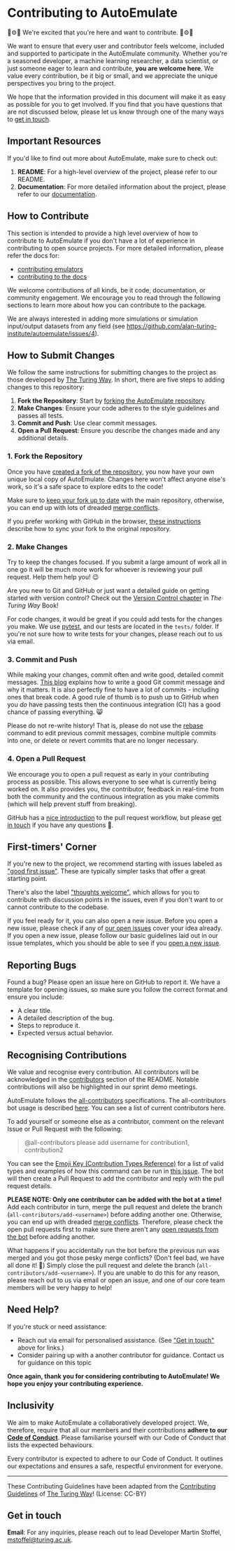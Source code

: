 # Contributing to AutoEmulate

💫⚙️🤖 We're excited that you're here and want to contribute. 🤖⚙️💫

We want to ensure that every user and contributor feels welcome, included and supported to participate in the AutoEmulate community. Whether you're a seasoned developer, a machine learning researcher, a data scientist, or just someone eager to learn and contribute, **you are welcome here**. We value every contribution, be it big or small, and we appreciate the unique perspectives you bring to the project.

We hope that the information provided in this document will make it as easy as possible for you to get involved. If you find that you have questions that are not discussed below, please let us know through one of the many ways to [get in touch](#get-in-touch).

## Important Resources

If you'd like to find out more about AutoEmulate, make sure to check out:

1. **README**: For a high-level overview of the project, please refer to our README.
2. **Documentation**: For more detailed information about the project, please refer to our [documentation](https://alan-turing-institute.github.io/autoemulate).

## How to Contribute

This section is intended to provide a high level overview of how to contribute to AutoEmulate if you don't have a lot of experience in contributing to open source projects. For more detailed information, please refer the docs for:

* [contributing emulators](contributing-emulators.md)
* [contributing to the docs](contributing-docs.md)


We welcome contributions of all kinds, be it code, documentation, or community engagement. We encourage you to read through the following sections to learn more about how you can contribute to the package.

We are always interested in adding more simulations or simulation input/output datasets from any field (see https://github.com/alan-turing-institute/autoemulate/issues/4).

## How to Submit Changes

We follow the same instructions for submitting changes to the project as those developed by [The Turing Way](https://github.com/the-turing-way/the-turing-way/blob/main/CONTRIBUTING.md#making-a-change-with-a-pull-request). In short, there are five steps to adding changes to this repository:

1. **Fork the Repository**: Start by [forking the AutoEmulate repository](https://github.com/alan-turing-institute/autoemulate/fork).
2. **Make Changes**: Ensure your code adheres to the style guidelines and passes all tests.
3. **Commit and Push**: Use clear commit messages.
4. **Open a Pull Request**: Ensure you describe the changes made and any additional details.

### 1. Fork the Repository

Once you have [created a fork of the repository](https://github.com/alan-turing-institute/autoemulate/fork), you now have your own unique local copy of AutoEmulate. Changes here won't affect anyone else's work, so it's a safe space to explore edits to the code!

Make sure to [keep your fork up to date](https://docs.github.com/en/pull-requests/collaborating-with-pull-requests/working-with-forks/syncing-a-fork) with the main repository, otherwise, you can end up with lots of dreaded [merge conflicts](https://docs.github.com/en/pull-requests/collaborating-with-pull-requests/addressing-merge-conflicts/about-merge-conflicts).

If you prefer working with GitHub in the browser, [these instructions](https://github.com/KirstieJane/STEMMRoleModels/wiki/Syncing-your-fork-to-the-original-repository-via-the-browser) describe how to sync your fork to the original repository.

### 2. Make Changes

Try to keep the changes focused. If you submit a large amount of work all in one go it will be much more work for whoever is reviewing your pull request. Help them help you! :wink:

Are you new to Git and GitHub or just want a detailed guide on getting started with version control? Check out the [Version Control chapter](https://the-turing-way.netlify.com/version_control/version_control.html) in _The Turing Way_ Book!

For code changes, it would be great if you could add tests for the changes you make. We use [pytest](https://docs.pytest.org/en/7.4.x/), and our tests are located in the `tests/` folder. If you're not sure how to write tests for your changes, please reach out to us via email.

### 3. Commit and Push

While making your changes, commit often and write good, detailed commit messages. [This blog](https://chris.beams.io/posts/git-commit/) explains how to write a good Git commit message and why it matters. It is also perfectly fine to have a lot of commits - including ones that break code. A good rule of thumb is to push up to GitHub when you _do_ have passing tests then the continuous integration (CI) has a good chance of passing everything. 😸

Please do not re-write history! That is, please do not use the [rebase](https://help.github.com/en/articles/about-git-rebase) command to edit previous commit messages, combine multiple commits into one, or delete or revert commits that are no longer necessary.

### 4. Open a Pull Request

We encourage you to open a pull request as early in your contributing process as possible. This allows everyone to see what is currently being worked on. It also provides you, the contributor, feedback in real-time from both the community and the continuous integration as you make commits (which will help prevent stuff from breaking).

GitHub has a [nice introduction](https://guides.github.com/introduction/flow) to the pull request workflow, but please [get in touch](#get-in-touch) if you have any questions :balloon:.

## First-timers' Corner

If you're new to the project, we recommend starting with issues labeled as ["good first issue"](https://github.com/alan-turing-institute/autoemulate/issues?q=is:issue+is:open+label:%22good+first+issue%22). These are typically simpler tasks that offer a great starting point.

There's also the label ["thoughts welcome"](https://github.com/alan-turing-institute/autoemulate/issues?q=is:issue+is:open+label:%22thoughts+welcome%22), which allows for you to contribute with discussion points in the issues, even if you don't want to
or cannot contribute to the codebase.

If you feel ready for it, you can also open a new issue. Before you open a new issue, please check if any of [our open issues](https://github.com/alan-turing-institute/autoemulate/issues) cover your idea already. If you open a new issue, please follow our basic guidelines laid out in our issue templates, which you should be able to see if you [open a new issue](https://github.com/alan-turing-institute/autoemulate/issues/new/choose).

## Reporting Bugs

Found a bug? Please open an issue here on GitHub to report it. We have a template for opening issues, so make sure you follow the correct format and ensure you include:

* A clear title.
* A detailed description of the bug.
* Steps to reproduce it.
* Expected versus actual behavior.

## Recognising Contributions

We value and recognise every contribution. All contributors will be acknowledged in the [contributors](https://github.com/alan-turing-institute/autoemulate/tree/main#contributors) section of the README. Notable contributions will also be highlighted in our sprint demo meetings.

AutoEmulate follows the [all-contributors](https://github.com/kentcdodds/all-contributors#emoji-key) specifications. The all-contributors bot usage is described [here](https://allcontributors.org/docs/en/bot/usage). You can see a list of current contributors here.

To add yourself or someone else as a contributor, comment on the relevant Issue or Pull Request with the following:

> @all-contributors please add username for contribution1, contribution2

You can see the [Emoji Key (Contribution Types Reference)](https://allcontributors.org/docs/en/emoji-key) for a list of valid <contribution> types and examples of how this command can be run in [this issue](https://github.com/alan-turing-institute/autoemulate/issues/94). The bot will then create a Pull Request to add the contributor and reply with the pull request details.

**PLEASE NOTE: Only one contributor can be added with the bot at a time!** Add each contributor in turn, merge the pull request and delete the branch (`all-contributors/add-<username>`) before adding another one. Otherwise, you can end up with dreaded [merge conflicts](https://help.github.com/articles/about-merge-conflicts). Therefore, please check the open pull requests first to make sure there aren't any [open requests from the bot](https://github.com/alan-turing-institute/autoemulate/pulls/app%2Fallcontributors) before adding another.

What happens if you accidentally run the bot before the previous run was merged and you got those pesky merge conflicts? (Don't feel bad, we have all done it! 🙈) Simply close the pull request and delete the branch (`all-contributors/add-<username>`). If you are unable to do this for any reason, please <!-- let us know on Slack <link to Slack>--> reach out to us via email or open an issue, and one of our core team members will be very happy to help!

## Need Help?

If you're stuck or need assistance:

<!-- #TODO #148 - Check our [FAQ](<ADD LINK TO FAQ DOCUMENT>) section first. -->
- Reach out <!-- on Slack or --> via email for personalised assistance. (See ["Get in touch"](#get-in-touch) above for links.)
- Consider pairing up with a another contributor for guidance. <!-- You can always find us in the Slack channel and we're happy to chat! -->Contact us for guidance on this topic

**Once again, thank you for considering contributing to AutoEmulate! We hope you enjoy your contributing experience.**

## Inclusivity

We aim to make AutoEmulate a collaboratively developed project. We, therefore, require that all our members and their contributions **adhere to our [Code of Conduct](./CODE_OF_CONDUCT.md)**. Please familiarise yourself with our Code of Conduct that lists the expected behaviours.

Every contributor is expected to adhere to our Code of Conduct. It outlines our expectations and ensures a safe, respectful environment for everyone.

----

These Contributing Guidelines have been adapted from the [Contributing Guidelines](https://github.com/the-turing-way/the-turing-way/blob/main/CONTRIBUTING.md#recognising-contributions) of [The Turing Way](https://github.com/the-turing-way/the-turing-way)! (License: CC-BY)

## Get in touch

**Email**: For any inquiries, please reach out to lead Developer Martin Stoffel, mstoffel@turing.ac.uk.

<!-- The easiest way to get involved with the active development of AutoEmulate is to join our regular community calls. The community calls are currently on a hiatus but if you are interested in participating in the forthcoming community calls, which will start in 2024, you should join our Slack workspace, where conversation about when to hold the community calls in the future will take place. -->

<!--
**Slack Workspace**: Join our [AutoEmulate Slack channel](<LINK TO SIGN-UP OR TO THE SLACK TEAM>) for discussions, queries, and community interactions. Send us an email at kwesterling@turing.ac.uk to request an invite.
-->